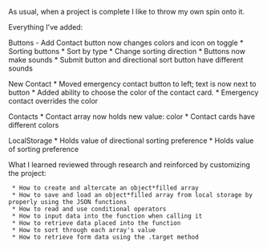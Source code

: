 

As usual, when a project is complete I like to throw my own spin onto it.

Everything I've added:
  
  Buttons
     - Add Contact button now changes colors and icon on toggle
     * Sorting buttons
       * Sort by type
       * Change sorting direction
     * Buttons now make sounds
     * Submit button and directional sort button have different sounds
  
  New Contact
     * Moved emergency contact button to left; text is now next to button
     * Added ability to choose the color of the contact card.
       * Emergency contact overrides the color
  
  Contacts
     * Contact array now holds new value: color
     * Contact cards have different colors
  
  LocalStorage
     * Holds value of directional sorting preference
     * Holds value of sorting preference
  
 

 
  What I learned reviewed through research and reinforced by customizing the project:
 
     * How to create and altercate an object*filled array
     * How to save and load an object*filled array from local storage by properly using the JSON functions
     * How to read and use conditional operators
     * How to input data into the function when calling it
     * How to retrieve data placed into the function
     * How to sort through each array's value
     * How to retrieve form data using the .target method
 
 